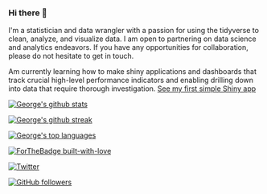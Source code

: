 ### Hi there 👋

I'm a statistician and data wrangler with a passion for using the tidyverse to clean, analyze, and visualize data. I am open to partnering on data science and analytics endeavors. If you have any opportunities for collaboration, please do not hesitate to get in touch.

Am currently learning how to make shiny applications and dashboards that track crucial high-level performance indicators and enabling drilling down into data that require thorough investigation. [See my first simple Shiny app](https://georgengugi.shinyapps.io/shinyApp/)

[![George's github stats](https://github-readme-stats.vercel.app/api?username=mwangi-george&theme=orange-green)](https://github.com/mwangi-george/Statistical-Analysis)

[![George\'s github streak](https://github-readme-streak-stats.herokuapp.com/?user=mwangi-george&theme=orange-green)](https://github.com/mwangi-george/Statistical-Analysis)

[![George\'s top languages](https://github-readme-stats.vercel.app/api/top-langs/?username=mwangi-george&theme=orange-green)](https://github.com/mwangi-george/Statistical-Analysis)

[![ForTheBadge built-with-love](http://ForTheBadge.com/images/badges/built-with-love.svg)](https://GitHub.com/mwangi-george/)

[![Twitter](https://badgen.net/badge/icon/twitter?icon=twitter&label)](https://twitter.com/mwangi__george)

[![GitHub followers](https://img.shields.io/github/followers/mwangi-george.svg?style=social&label=Follow&maxAge=2592000)](https://github.com/mwangi-george?tab=followers)
